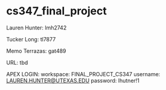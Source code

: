 # cs347_final_project

Lauren Hunter: lmh2742

Tucker Long: tl7877

Memo Terrazas: gat489

URL: tbd


APEX LOGIN:
workspace: FINAL_PROJECT_CS347
username: LAUREN.HUNTER@UTEXAS.EDU
password: lhutner!1
